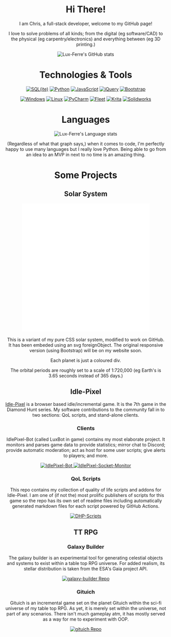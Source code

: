 <h1 align="center">Hi There!</h1>
<p align="center">
 I am Chris, a full-stack developer, welcome to my GitHub page!
</p>
<p align="center">
 I love to solve problems of all kinds; from the digital (eg software/CAD) to the physical (eg carpentry/electronics) and everything between (eg 3D printing.)
</p>

<p align="center">
 <img src="https://github-readme-stats-luxferre.vercel.app/api?username=Lux-Ferre&hide=stars&show_icons=true&theme=radical&rank_icon=github&include_all_commits=true&custom_title=Lux-Ferres%20GitHub%20Stats" title="Lux-Ferre's GitHub stats" />
</p>

<h1 align="center">Technologies & Tools</h1>

<p align="center">
 <a href="https://sqlite.org/"><img src="https://readme-components.vercel.app/api?component=logo&logo=sqlite&fill=b51d5a&textfill=000000&desc=SQL(ite)" title="SQL(ite)" /></a>
 <a href="https://python.org"><img src="https://readme-components.vercel.app/api?component=logo&logo=python&fill=b51d5a&textfill=000000" title="Python" /></a>
 <a href="https://ecma-international.org"><img src="https://readme-components.vercel.app/api?component=logo&logo=javascript&fill=b51d5a&textfill=000000&desc=JavaScript" title="JavaScript" /></a>
 <a href="https://jquery.com"><img src="https://readme-components.vercel.app/api?component=logo&logo=jquery&fill=b51d5a&textfill=000000&desc=%6AQuery" title="jQuery" /></a>
 <a href="https://getbootstrap.com"><img src="https://readme-components.vercel.app/api?component=logo&logo=bootstrap&fill=b51d5a&textfill=000000" title="Bootstrap" /></a>
</p>

<p align="center">
 <a href="https://microsoft.com"><img src="https://readme-components.vercel.app/api?component=logo&logo=windows&fill=b51d5a&textfill=000000" title="Windows" /></a>
 <a href="https://linux.org"><img src="https://readme-components.vercel.app/api?component=logo&logo=linux&fill=b51d5a&textfill=000000" title="Linux" /></a>
 <a href="https://jetbrains.com/pycharm/"><img src="https://readme-components.vercel.app/api?component=logo&logo=pycharm&fill=b51d5a&textfill=000000&desc=PyCharm" title="PyCharm" /></a>
 <a href="https://jetbrains.com/fleet/"><img src="https://readme-components.vercel.app/api?component=logo&logo=jetbrains&fill=b51d5a&textfill=000000&desc=fleet" title="Fleet" /></a>
 <a href="https://krita.org"><img src="https://readme-components.vercel.app/api?component=logo&logo=krita&fill=b51d5a&textfill=000000" title="Krita" /></a>
 <a href="https://solidworks.com"><img src="https://readme-components.vercel.app/api?component=logo&logo=dassaultsystemes&desc=SolidWorks&fill=b51d5a&textfill=000000" title="Solidworks" /></a>
</p>

<h1 align="center">Languages</h1>

<p align="center">
 <img src="https://github-readme-stats-luxferre.vercel.app/api/top-langs?username=Lux-Ferre&show_icons=true&theme=radical&layout=compact" title="Lux-Ferre's Language stats" />
</p>

<p align="center">
 (Regardless of what that graph says,) when it comes to code, I'm perfectly happy to use many languages but I really love Python. Being able to go from an idea to an MVP in next to no time is an amazing thing.
</p>

<h1 align="center">Some Projects</h1>

<h2 align="center">Solar System</h2>
<div align="center">
    <img src="solar_system.svg" width="400" height="400">
</div>
<p align="center">
 This is a variant of my pure CSS solar system, modified to work on GitHub. It has been embeded using an svg foreignObject.
 The original responsive version (using Bootstrap) will be on my website soon.
</p>
<p align="center">
 Each planet is just a coloured div. 
</p>
<p align="center">
 The orbital periods are roughly set to a scale of 1:720,000 (eg Earth's is 3.65 seconds instead of 365 days.)
</p>

<h2 align="center">Idle-Pixel</h2>
<p align="center">
 <a href="https://idle-pixel.com">Idle-Pixel</a> is a browser based idle/incremental game. It is the 7th game in the Diamond Hunt series. My software contributions to the community fall in to two sections: QoL scripts, and stand-alone clients.
</p>

<h3 align="center">Clients</h3>

<p align="center">
 IdlePixel-Bot (called LuxBot in game) contains my most elaborate project. It monitors and parses game data to provide statistics; mirror chat to Discord; provide automatic moderation; act as host for some user scripts; give alerts to players; and more.
</p>

<p align="center">
 <a href="https://github.com/Lux-Ferre/IdlePixel-Bot">
  <img src="https://github-readme-stats-luxferre.vercel.app/api/pin?username=Lux-Ferre&repo=IdlePixel-Bot&theme=radical" title="IdlePixel-Bot" />
 </a>
 <a href="https://github.com/Lux-Ferre/idlepixel-websocket-monitor">
  <img src="https://github-readme-stats-luxferre.vercel.app/api/pin?username=Lux-Ferre&repo=idlepixel-websocket-monitor&theme=radical" title="IdlePixel-Socket-Monitor" />
 </a>
</p>

<h3 align="center">QoL Scripts</h3>

<p align="center">
 This repo contains my collection of quality of life scripts and addons for Idle-Pixel. I am one of (if not the) most prolific publishers of scripts for this game so the repo has its own set of readme files including automatically generated markdown files for each script powered by GitHub Actions.
</p>

<p align="center">
 <a href="https://github.com/Lux-Ferre/DHP-Scripts">
  <img src="https://github-readme-stats-luxferre.vercel.app/api/pin?username=Lux-Ferre&repo=DHP-Scripts&theme=radical" title="DHP-Scripts" />
 </a>
</p>

<h2 align="center">TT RPG</h2>

<h3 align="center">Galaxy Builder</h3>
<p align="center">
 The galaxy builder is an experimental tool for generating celestial objects and systems to exist within a table top RPG universe. For added realism, its stellar distribution is taken from the ESA's Gaia project API.
</p>

<p align="center">
 <a href="https://github.com/Lux-Ferre/galaxy-builder">
  <img src="https://github-readme-stats-luxferre.vercel.app/api/pin?username=Lux-Ferre&repo=galaxy-builder&theme=radical" title="galaxy-builder Repo" />
 </a>
</p>

<h3 align="center">Gituich</h3>
<p align="center">
 Gituich is an incremental game set on the planet Gituich within the sci-fi universe of my table top RPG. As yet, it is merely set within the universe, not part of any scenarios. There isn't much gameplay atm, it has mostly served as a way for me to experiment with OOP.
</p>

<p align="center">
 <a href="https://github.com/Lux-Ferre/gituich">
  <img src="https://github-readme-stats-luxferre.vercel.app/api/pin?username=Lux-Ferre&repo=gituich&theme=radical" title="gituich Repo" />
 </a>
</p>
<!--
<h2 align="center">Misc Repos</h2>
<p align="center">
 <a href="">
  <img src="" title="" />
 </a>
</p>
-->
